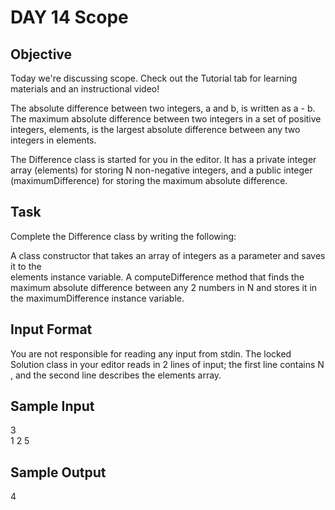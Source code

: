 # DAY 14 Scope

## Objective
Today we're discussing scope. Check out the Tutorial tab for learning materials and an instructional video!

The absolute difference between two integers, a and b, is written as a - b. The maximum absolute difference 
between two integers in a set of positive integers, elements, is the largest absolute difference between any two 
integers in elements.

The Difference class is started for you in the editor. It has a private integer array (elements) 
for storing N non-negative integers, and a public integer (maximumDifference) for storing 
the maximum absolute difference.

## Task 
Complete the Difference class by writing the following:

A class constructor that takes an array of integers as a parameter and saves it to the  
elements instance variable.
A computeDifference method that finds the maximum absolute difference between any 2 
numbers in N and stores it in the maximumDifference instance variable.

## Input Format
You are not responsible for reading any input from stdin. 
The locked Solution class in your editor reads in 2 lines of input; the first line 
contains N , and the second line describes the elements array.

## Sample Input
3  
1 2 5

## Sample Output
4
